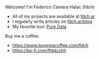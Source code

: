 Welcome! I'm Federico Camara Halac (fdch)
- All of my projects are available at [fdch.ar](https://fdch.ar)
- I regularly write articles on [fdch.ar/blog](https://fdch.ar/blog)
- My favorite tool: [Pure Data](https://github.com/pure-data)

Buy me a coffee:
- https://www.buymeacoffee.com/fdch 
- https://ko-fi.com/ffddcchh
